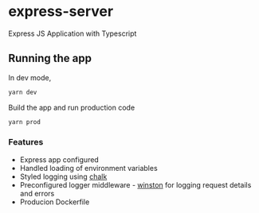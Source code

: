 # express-server

Express JS Application with Typescript

## Running the app

In dev mode,
```bash
yarn dev
```

Build the app and run production code
```bash
yarn prod
```

### Features

- Express app configured
- Handled loading of environment variables
- Styled logging using [chalk](https://www.npmjs.com/package/chalk)
- Preconfigured logger middleware - [winston](https://www.npmjs.com/package/winston) for logging request details and errors 
- Producion Dockerfile